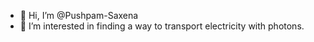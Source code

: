 - 👋 Hi, I’m @Pushpam-Saxena
- 👀 I’m interested in finding a way to transport electricity with photons. 

<!---
Pushpam-Saxena/Pushpam-Saxena is a ✨ special ✨ repository because its `README.md` (this file) appears on your GitHub profile.
You can click the Preview link to take a look at your changes.
--->
